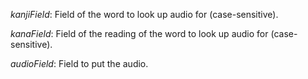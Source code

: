 *kanjiField*: Field of the word to look up audio for (case-sensitive).

*kanaField*: Field of the reading of the word to look up audio for (case-sensitive).

*audioField*: Field to put the audio.
